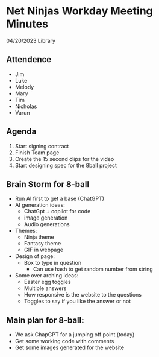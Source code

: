 # Net Ninjas Workday Meeting Minutes

04/20/2023 Library

## Attendence
- Jim
- Luke
- Melody
- Mary
- Tim
- Nicholas
- Varun

## Agenda

1. Start signing contract
2. Finish Team page
3. Create the 15 second clips for the video
4. Start designing spec for the 8ball project

## Brain Storm for 8-ball

- Run AI first to get a base (ChatGPT)
- AI generation ideas:
	- ChatGpt + copilot for code
	- image generation
	- Audio generations
- Themes:
	- Ninja theme
	- Fantasy theme
	- GIF in webpage
- Design of page:
	- Box to type in question
		- Can use hash to get random number from string
- Some over arching ideas:
	- Easter egg toggles
	- Multiple answers
	- How responsive is the website to the questions
	- Toggles to say if you like the answer or not

## Main plan for 8-ball:

- We ask ChapGPT for a jumping off point (today)
- Get some working code with comments
- Get some images generated for the website
